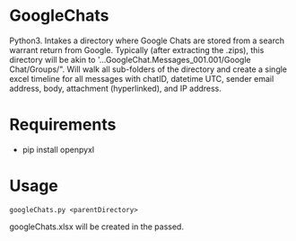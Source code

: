 # GoogleChats
Python3. Intakes a directory where Google Chats are stored from a search warrant return from Google. Typically (after extracting the .zips), this directory will be akin to '...GoogleChat.Messages_001.001/Google Chat/Groups/". Will walk all sub-folders of the directory and create a single excel timeline for all messages with chatID, datetime UTC, sender email address, body, attachment (hyperlinked), and IP address.

# Requirements
- pip install openpyxl

# Usage
`googleChats.py <parentDirectory>`
 
 googleChats.xlsx will be created in the <parentDirectory> passed.
